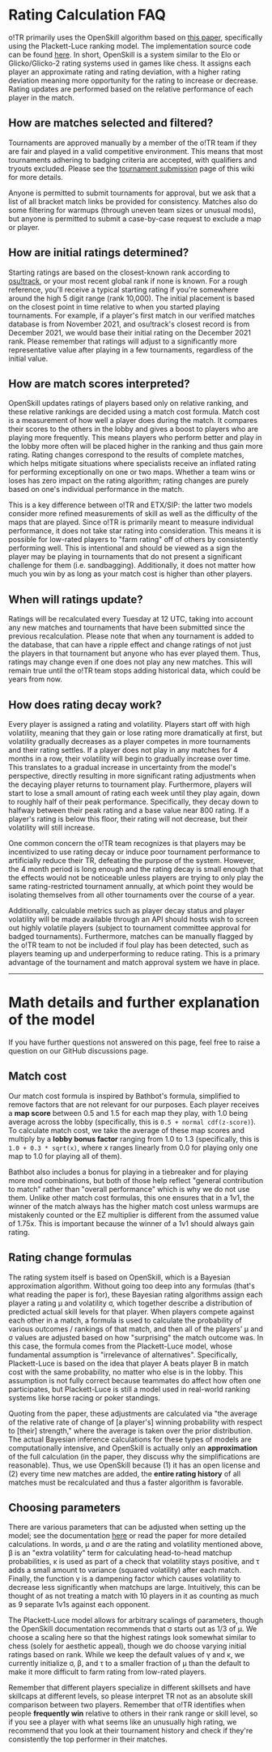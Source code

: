 # Rating Calculation FAQ

o!TR primarily uses the OpenSkill algorithm based on [this paper](https://jmlr.csail.mit.edu/papers/volume12/weng11a/weng11a.pdf), specifically using the Plackett-Luce ranking model. The implementation source code can be found [here](https://crates.io/crates/openskill/0.0.1). In short, OpenSkill is a system similar to the Elo or Glicko/Glicko-2 rating systems used in games like chess. It assigns each player an approximate rating and rating deviation, with a higher rating deviation meaning more opportunity for the rating to increase or decrease. Rating updates are performed based on the relative performance of each player in the match.

## How are matches selected and filtered?

Tournaments are approved manually by a member of the o!TR team if they are fair and played in a valid competitive environment. This means that most tournaments adhering to badging criteria are accepted, with qualifiers and tryouts excluded. Please see the [tournament submission](/contribution/submissions/en.md) page of this wiki for more details.

Anyone is permitted to submit tournaments for approval, but we ask that a list of all bracket match links be provided for consistency. Matches also do some filtering for warmups (through uneven team sizes or unusual mods), but anyone is permitted to submit a case-by-case request to exclude a map or player.

## How are initial ratings determined?

Starting ratings are based on the closest-known rank according to [osu!track](https://github.com/Ameobea/osutrack-api), or your most recent global rank if none is known. For a rough reference, you'll receive a typical starting rating if you're somewhere around the high 5 digit range (rank 10,000). The initial placement is based on the closest point in time relative to when you started playing tournaments. For example, if a player's first match in our verified matches database is from November 2021, and osu!track's closest record is from December 2021, we would base their initial rating on the December 2021 rank. Please remember that ratings will adjust to a significantly more representative value after playing in a few tournaments, regardless of the initial value.

## How are match scores interpreted?

OpenSkill updates ratings of players based only on relative ranking, and these relative rankings are decided using a match cost formula. Match cost is a measurement of how well a player does during the match. It compares their scores to the others in the lobby and gives a boost to players who are playing more frequently. This means players who perform better and play in the lobby more often will be placed higher in the ranking and thus gain more rating. Rating changes correspond to the results of complete matches, which helps mitigate situations where specialists receive an inflated rating for performing exceptionally on one or two maps. Whether a team wins or loses has zero impact on the rating algorithm; rating changes are purely based on one's individual performance in the match.

This is a key difference between o!TR and ETX/SIP: the latter two models consider more refined measurements of skill as well as the difficulty of the maps that are played. Since o!TR is primarily meant to measure individual performance, it does not take star rating into consideration. This means it is possible for low-rated players to "farm rating" off of others by consistently performing well. This is intentional and should be viewed as a sign the player may be playing in tournaments that do not present a significant challenge for them (i.e. sandbagging). Additionally, it does not matter how much you win by as long as your match cost is higher than other players.

## When will ratings update?

Ratings will be recalculated every Tuesday at 12 UTC, taking into account any new matches and tournaments that have been submitted since the previous recalculation. Please note that when any tournament is added to the database, that can have a ripple effect and change ratings of not just the players in that tournament but anyone who has ever played them. Thus, ratings may change even if one does not play any new matches. This will remain true until the o!TR team stops adding historical data, which could be years from now.

## How does rating decay work?

Every player is assigned a rating and volatility. Players start off with high volatility, meaning that they gain or lose rating more dramatically at first, but volatility gradually decreases as a player competes in more tournaments and their rating settles. If a player does not play in any matches for 4 months in a row, their volatility will begin to gradually increase over time. This translates to a gradual increase in uncertainty from the model's perspective, directly resulting in more significant rating adjustments when the decaying player returns to tournament play. Furthermore, players will start to lose a small amount of rating each week until they play again, down to roughly half of their peak performance. Specifically, they decay down to halfway between their peak rating and a base value near 800 rating. If a player's rating is below this floor, their rating will not decrease, but their volatility will still increase.

One common concern the o!TR team recognizes is that players may be incentivized to use rating decay or induce poor tournament performance to artificially reduce their TR, defeating the purpose of the system. However, the 4 month period is long enough and the rating decay is small enough that the effects would not be noticeable unless players are trying to only play the same rating-restricted tournament annually, at which point they would be isolating themselves from all other tournaments over the course of a year.

Additionally, calculable metrics such as player decay status and player volatility will be made available through an API should hosts wish to screen out highly volatile players (subject to tournament committee approval for badged tournaments). Furthermore, matches can be manually flagged by the o!TR team to not be included if foul play has been detected, such as players teaming up and underperforming to reduce rating. This is a primary advantage of the tournament and match approval system we have in place.

---

# Math details and further explanation of the model

If you have further questions not answered on this page, feel free to raise a question on our GitHub discussions page.

## Match cost

Our match cost formula is inspired by Bathbot's formula, simplified to remove factors that are not relevant for our purposes. Each player receives a **map score** between 0.5 and 1.5 for each map they play, with 1.0 being average across the lobby (specifically, this is `0.5 + normal cdf(z-score)`). To calculate match cost, we take the average of these map scores and multiply by a **lobby bonus factor** ranging from 1.0 to 1.3 (specifically, this is `1.0 + 0.3 * sqrt(x)`, where x ranges linearly from 0.0 for playing only one map to 1.0 for playing all of them). 

Bathbot also includes a bonus for playing in a tiebreaker and for playing more mod combinations, but both of those help reflect "general contribution to match" rather than "overall performance" which is why we do not use them. Unlike other match cost formulas, this one ensures that in a 1v1, the winner of the match always has the higher match cost unless warmups are mistakenly counted or the EZ multiplier is different from the assumed value of 1.75x. This is important because the winner of a 1v1 should always gain rating.

## Rating change formulas

The rating system itself is based on OpenSkill, which is a Bayesian approximation algorithm. Without going too deep into any formulas (that's what reading the paper is for), these Bayesian rating algorithms assign each player a rating μ and volatility σ, which together describe a distribution of predicted actual skill levels for that player. When players compete against each other in a match, a formula is used to calculate the probability of various outcomes / rankings of that match, and then all of the players' μ and σ values are adjusted based on how "surprising" the match outcome was. In this case, the formula comes from the Plackett-Luce model, whose fundamental assumption is "irrelevance of alternatives". Specifically, Plackett-Luce is based on the idea that player A beats player B in match cost with the same probability, no matter who else is in the lobby. This assumption is not fully correct because teammates do affect how often one participates, but Plackett-Luce is still a model used in real-world ranking systems like horse racing or poker standings.

Quoting from the paper, these adjustments are calculated via "the average of the relative rate of change of [a player's] winning probability with respect to [their] strength," where the average is taken over the prior distribution. The actual Bayesian inference calculations for these types of models are computationally intensive, and OpenSkill is actually only an **approximation** of the full calculation (in the paper, they discuss why the simplifications are reasonable). Thus, we use OpenSkill because (1) it has an open license and (2) every time new matches are added, the **entire rating history** of all matches must be recalculated and thus a faster algorithm is favorable.

## Choosing parameters

There are various parameters that can be adjusted when setting up the model; see the documentation [here](https://openskill.me/en/stable/api/openskill/models/weng_lin/plackett_luce/index.html#openskill.models.weng_lin.plackett_luce.PlackettLuce) or read the paper for more detailed calculations. In words, μ and σ are the rating and volatility mentioned above, β is an "extra volatility" term for calculating head-to-head matchup probabilities, κ is used as part of a check that volatility stays positive, and τ adds a small amount to variance (squared volatility) after each match. Finally, the function γ is a dampening factor which causes volatility to decrease less significantly when matchups are large. Intuitively, this can be thought of as not treating a match with 10 players in it as counting as much as 9 separate 1v1s against each opponent.

The Plackett-Luce model allows for arbitrary scalings of parameters, though the OpenSkill documentation recommends that σ starts out as 1/3 of μ. We choose a scaling here so that the highest ratings look somewhat similar to chess (solely for aesthetic appeal), though we do choose varying initial ratings based on rank. While we keep the default values of γ and κ, we currently initialize σ, β, and τ to a smaller fraction of μ than the default to make it more difficult to farm rating from low-rated players. 

Remember that different players specialize in different skillsets and have skillcaps at different levels, so please interpret TR not as an absolute skill comparison between two players. Remember that o!TR identifies when people **frequently win** relative to others in their rank range or skill level, so if you see a player with what seems like an unusually high rating, we recommend that you look at their tournament history and check if they're consistently the top performer in their matches.